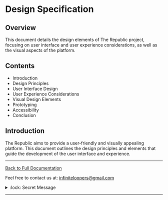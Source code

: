 # Design Specification

## Overview

This document details the design elements of The Republic project, focusing on user interface and user experience considerations, as well as the visual aspects of the platform.

## Contents

- Introduction
- Design Principles
- User Interface Design
- User Experience Considerations
- Visual Design Elements
- Prototyping
- Accessibility
- Conclusion

## Introduction

The Republic aims to provide a user-friendly and visually appealing platform. This document outlines the design principles and elements that guide the development of the user interface and experience.

---

[Back to Full Documentation](./../README.md)

Feel free to contact us at: [infiniteloopers@gmail.com](mailto:infiniteloopers@gmail.com)

<details>
    <summary> :lock: Secret Message</summary>
    <br/>
    <p>Thank you for opening this, Have a great day! :smile:</p>
</details>

---